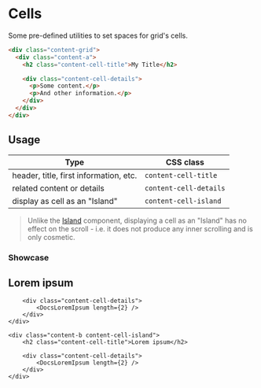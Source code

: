 <script lang="ts">
    import DocsLoremIpsum from "$docs/components/DocsLoremIpsum.svelte";
</script>

# Cells

Some pre-defined utilities to set spaces for grid's cells.

```html
<div class="content-grid">
  <div class="content-a">
    <h2 class="content-cell-title">My Title</h2>

    <div class="content-cell-details">
      <p>Some content.</p>
      <p>And other information.</p>
    </div>
  </div>
</div>
```

## Usage

| Type                                   | CSS class              |
| -------------------------------------- | ---------------------- |
| header, title, first information, etc. | `content-cell-title`   |
| related content or details             | `content-cell-details` |
| display as cell as an "Island"         | `content-cell-island`  |

> Unlike the [Island](/components/island) component, displaying a cell as an "Island" has no effect on the scroll - i.e. it does not produce any inner scrolling and is only cosmetic.

### Showcase

<div class="content-grid" style="margin-top: var(--padding-4x)">
    <div class="content-a">
        <h2 class="content-cell-title">Lorem ipsum</h2>

        <div class="content-cell-details">
            <DocsLoremIpsum length={2} />
        </div>
    </div>

    <div class="content-b content-cell-island">
        <h2 class="content-cell-title">Lorem ipsum</h2>

        <div class="content-cell-details">
            <DocsLoremIpsum length={2} />
        </div>
    </div>

</div>
